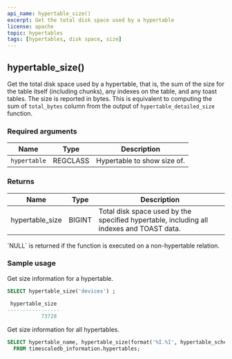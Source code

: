 ```yaml
---
api_name: hypertable_size()
excerpt: Get the total disk space used by a hypertable
license: apache
topic: hypertables
tags: [hypertables, disk space, size]
---
```


## hypertable_size()  

Get the total disk space used by a hypertable, that is, the sum of the
size for the table itself (including chunks), any indexes on the
table, and any toast tables. The size is reported in bytes. This is
equivalent to computing the sum of `total_bytes` column from the
output of `hypertable_detailed_size` function.

### Required arguments

|Name|Type|Description|
|---|---|---|
| `hypertable` | REGCLASS | Hypertable to show size of. |

### Returns 
|Name|Type|Description|
|---|---|---|
|hypertable_size| BIGINT | Total disk space used by the specified hypertable, including all indexes and TOAST data. |

<highlight type="tip">
`NULL` is returned if the function is executed on a non-hypertable relation.
</highlight>

### Sample usage 
Get size information for a hypertable.
```sql
SELECT hypertable_size('devices') ;

 hypertable_size
-----------------
           73728
```

Get size information for all hypertables.
```sql
SELECT hypertable_name, hypertable_size(format('%I.%I', hypertable_schema, hypertable_name)::regclass)
  FROM timescaledb_information.hypertables;
```
